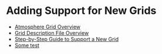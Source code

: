 # Adding Support for New Grids

<!-- disable certain linter checks here to allow vertical alignment of links -->
<!-- markdownlint-disable MD039 --> <!-- no-space-in-links -->

- [Atmosphere Grid Overview                 ](../../EAM/tech-guide/atmosphere-grid-overview.md)
- [Grid Description File Overview           ](adding-grid-support-grid-types.md)
- [Step-by-Step Guide to Support a New Grid ](adding-grid-support-step-by-step-guide.md)
- [Some test                                ](../some-tools/mkatmsrffile.md)

